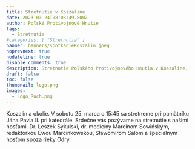 ```yaml
---
title: Stretnutie v Koszaline
date: 2023-03-24T08:08:49.800Z
author: Poľské Protivojnové Hnutie
tags:
  - Stretnutie
#categories: [ "Stretnutia" ]
banner: banners/spotkanieKoszalin.jpeg
noprevnext: true
nodateline: true
disable_comments: true
description: Stretnutie Poľského Protivojnového Hnutia v Koszaline.
draft: false
toc: false
thumbnail: logo.png
images:
  - Logo_Ruch.png
---
```


Koszalin a okolie. V sobotu 25. marca o 15:45 sa stretneme pri pamätníku Jána Pavla II. pri katedrále. Srdečne vás pozývame na stretnutie s našimi hosťami. Dr. Leszek Sykulski, dr. medicíny Marcinom Sowińským, redaktorkou Ewou Marcinkowskou, Sławomirom Salom a špeciálnym hosťom spoza rieky Odry.

